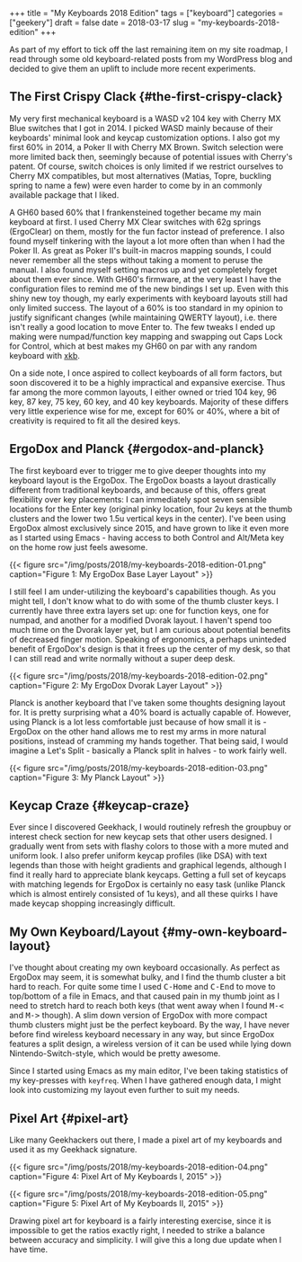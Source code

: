 +++
title = "My Keyboards 2018 Edition"
tags = ["keyboard"]
categories = ["geekery"]
draft = false
date = 2018-03-17
slug = "my-keyboards-2018-edition"
+++

As part of my effort to tick off the last remaining item on my site roadmap, I read through some old keyboard-related posts from my WordPress blog and decided to give them an uplift to include more recent experiments.


## The First Crispy Clack {#the-first-crispy-clack}

My very first mechanical keyboard is a WASD v2 104 key with Cherry MX Blue switches that I got in 2014. I picked WASD mainly because of their keyboards' minimal look and keycap customization options. I also got my first 60% in 2014, a Poker II with Cherry MX Brown. Switch selection were more limited back then, seemingly because of potential issues with Cherry's patent. Of course, switch choices is only limited if we restrict ourselves to Cherry MX compatibles, but most alternatives (Matias, Topre, buckling spring to name a few) were even harder to come by in an commonly available package that I liked.

A GH60 based 60% that I frankensteined together became my main keyboard at first. I used Cherry MX Clear switches with 62g springs (ErgoClear) on them, mostly for the fun factor instead of preference. I also found myself tinkering with the layout a lot more often than when I had the Poker II. As great as Poker II's built-in macros mapping sounds, I could never remember all the steps without taking a moment to peruse the manual. I also found myself setting macros up and yet completely forget about them ever since. With GH60's firmware, at the very least I have the configuration files to remind me of the new bindings I set up. Even with this shiny new toy though, my early experiments with keyboard layouts still had only limited success. The layout of a 60% is too standard in my opinion to justify significant changes (while maintaining QWERTY layout), i.e. there isn't really a good location to move Enter to. The few tweaks I ended up making were numpad/function key mapping and swapping out Caps Lock for Control, which at best makes my GH60 on par with any random keyboard with [xkb](https://www.x.org/wiki/XKB/).

On a side note, I once aspired to collect keyboards of all form factors, but soon discovered it to be a highly impractical and expansive exercise. Thus far among the more common layouts, I either owned or tried 104 key, 96 key, 87 key, 75 key, 60 key, and 40 key keyboards. Majority of these differs very little experience wise for me, except for 60% or 40%, where a bit of creativity is required to fit all the desired keys.


## ErgoDox and Planck {#ergodox-and-planck}

The first keyboard ever to trigger me to give deeper thoughts into my keyboard layout is the ErgoDox. The ErgoDox boasts a layout drastically different from traditional keyboards, and because of this, offers great flexibility over key placements: I can immediately spot seven sensible locations for the Enter key (original pinky location, four 2u keys at the thumb clusters and the lower two 1.5u vertical keys in the center). I've been using ErgoDox almost exclusively since 2015, and have grown to like it even more as I started using Emacs - having access to both Control and Alt/Meta key on the home row just feels awesome.

<a id="orgfd6a1d1"></a>

{{< figure src="/img/posts/2018/my-keyboards-2018-edition-01.png" caption="Figure 1: My ErgoDox Base Layer Layout" >}}

I still feel I am under-utilizing the keyboard's capabilities though. As you might tell, I don't know what to do with some of the thumb cluster keys. I currently have three extra layers set up: one for function keys, one for numpad, and another for a modified Dvorak layout. I haven't spend too much time on the Dvorak layer yet, but I am curious about potential benefits of decreased finger motion. Speaking of ergonomics, a perhaps uninteded benefit of ErgoDox's design is that it frees up the center of my desk, so that I can still read and write normally without a super deep desk.

<a id="org12e30aa"></a>

{{< figure src="/img/posts/2018/my-keyboards-2018-edition-02.png" caption="Figure 2: My ErgoDox Dvorak Layer Layout" >}}

Planck is another keyboard that I've taken some thoughts designing layout for. It is pretty surprising what a 40% board is actually capable of. However, using Planck is a lot less comfortable just because of how small it is - ErgoDox on the other hand allows me to rest my arms in more natural positions, instead of cramming my hands together. That being said, I would imagine a Let's Split - basically a Planck split in halves - to work fairly well.

<a id="orgda073dd"></a>

{{< figure src="/img/posts/2018/my-keyboards-2018-edition-03.png" caption="Figure 3: My Planck Layout" >}}


## Keycap Craze {#keycap-craze}

Ever since I discovered Geekhack, I would routinely refresh the groupbuy or interest check section for new keycap sets that other users designed. I gradually went from sets with flashy colors to those with a more muted and uniform look. I also prefer uniform keycap profiles (like DSA) with text legends than those with height gradients and graphical legends, although I find it really hard to appreciate blank keycaps. Getting a full set of keycaps with matching legends for ErgoDox is certainly no easy task (unlike Planck which is almost entirely consisted of 1u keys), and all these quirks I have made keycap shopping increasingly difficult.


## My Own Keyboard/Layout {#my-own-keyboard-layout}

I've thought about creating my own keyboard occasionally. As perfect as ErgoDox
may seem, it is somewhat bulky, and I find the thumb cluster a bit hard to
reach. For quite some time I used <kbd>C-Home</kbd> and <kbd>C-End</kbd> to move to top/bottom of a
file in Emacs, and that caused pain in my thumb joint as I need to stretch hard
to reach both keys (that went away when I found <kbd>M-<</kbd> and <kbd>M-></kbd> though). A slim down version of ErgoDox with more compact thumb clusters might just be the perfect keyboard. By the way, I have never before find wireless keyboard necessary in any way, but since ErgoDox features a split design, a wireless version of it can be used while lying down Nintendo-Switch-style, which would be pretty awesome.

Since I started using Emacs as my main editor, I've been taking statistics of my key-presses with `keyfreq`. When I have gathered enough data, I might look into customizing my layout even further to suit my needs.


## Pixel Art {#pixel-art}

Like many Geekhackers out there, I made a pixel art of my keyboards and used it as my Geekhack signature.

<a id="org7964685"></a>

{{< figure src="/img/posts/2018/my-keyboards-2018-edition-04.png" caption="Figure 4: Pixel Art of My Keyboards I, 2015" >}}

<a id="orga3ae5f7"></a>

{{< figure src="/img/posts/2018/my-keyboards-2018-edition-05.png" caption="Figure 5: Pixel Art of My Keyboards II, 2015" >}}

Drawing pixel art for keyboard is a fairly interesting exercise, since it is impossible to get the ratios exactly right, I needed to strike a balance between accuracy and simplicity. I will give this a long due update when I have time.
